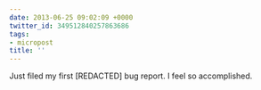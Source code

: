```yaml
---
date: 2013-06-25 09:02:09 +0000
twitter_id: 349512840257863686
tags:
- micropost
title: ''
---
```


Just filed my first [REDACTED] bug report. I feel so accomplished.

